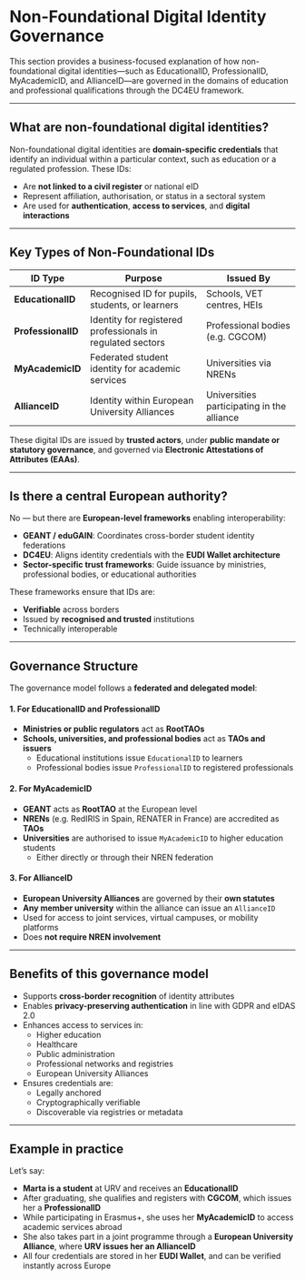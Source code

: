 # Non-Foundational Digital Identity Governance

This section provides a business-focused explanation of how non-foundational digital identities—such as EducationalID, ProfessionalID, MyAcademicID, and AllianceID—are governed in the domains of education and professional qualifications through the DC4EU framework.

---

## What are non-foundational digital identities?

Non-foundational digital identities are **domain-specific credentials** that identify an individual within a particular context, such as education or a regulated profession. These IDs:

- Are **not linked to a civil register** or national eID  
- Represent affiliation, authorisation, or status in a sectoral system  
- Are used for **authentication**, **access to services**, and **digital interactions**

---

## Key Types of Non-Foundational IDs

| ID Type           | Purpose                                                       | Issued By                                  |
|------------------|----------------------------------------------------------------|---------------------------------------------|
| **EducationalID** | Recognised ID for pupils, students, or learners               | Schools, VET centres, HEIs                  |
| **ProfessionalID**| Identity for registered professionals in regulated sectors     | Professional bodies (e.g. CGCOM)            |
| **MyAcademicID**  | Federated student identity for academic services              | Universities via NRENs                      |
| **AllianceID**    | Identity within European University Alliances                 | Universities participating in the alliance  |

These digital IDs are issued by **trusted actors**, under **public mandate or statutory governance**, and governed via **Electronic Attestations of Attributes (EAAs)**.

---

## Is there a central European authority?

No — but there are **European-level frameworks** enabling interoperability:

- **GEANT / eduGAIN**: Coordinates cross-border student identity federations  
- **DC4EU**: Aligns identity credentials with the **EUDI Wallet architecture**  
- **Sector-specific trust frameworks**: Guide issuance by ministries, professional bodies, or educational authorities

These frameworks ensure that IDs are:
- **Verifiable** across borders  
- Issued by **recognised and trusted** institutions  
- Technically interoperable

---

## Governance Structure

The governance model follows a **federated and delegated model**:

#### 1. For EducationalID and ProfessionalID
- **Ministries or public regulators** act as **RootTAOs**  
- **Schools, universities, and professional bodies** act as **TAOs and issuers**  
  - Educational institutions issue `EducationalID` to learners  
  - Professional bodies issue `ProfessionalID` to registered professionals  

#### 2. For MyAcademicID
- **GEANT** acts as **RootTAO** at the European level  
- **NRENs** (e.g. RedIRIS in Spain, RENATER in France) are accredited as **TAOs**  
- **Universities** are authorised to issue `MyAcademicID` to higher education students  
  - Either directly or through their NREN federation

#### 3. For AllianceID
- **European University Alliances** are governed by their **own statutes**
- **Any member university** within the alliance can issue an `AllianceID`
- Used for access to joint services, virtual campuses, or mobility platforms
- Does **not require NREN involvement**

---

## Benefits of this governance model

- Supports **cross-border recognition** of identity attributes  
- Enables **privacy-preserving authentication** in line with GDPR and eIDAS 2.0  
- Enhances access to services in:
  - Higher education  
  - Healthcare  
  - Public administration  
  - Professional networks and registries  
  - European University Alliances  
- Ensures credentials are:
  - Legally anchored  
  - Cryptographically verifiable  
  - Discoverable via registries or metadata

---

## Example in practice

Let’s say:
- **Marta is a student** at URV and receives an **EducationalID**  
- After graduating, she qualifies and registers with **CGCOM**, which issues her a **ProfessionalID**  
- While participating in Erasmus+, she uses her **MyAcademicID** to access academic services abroad  
- She also takes part in a joint programme through a **European University Alliance**, where **URV issues her an AllianceID**  
- All four credentials are stored in her **EUDI Wallet**, and can be verified instantly across Europe
